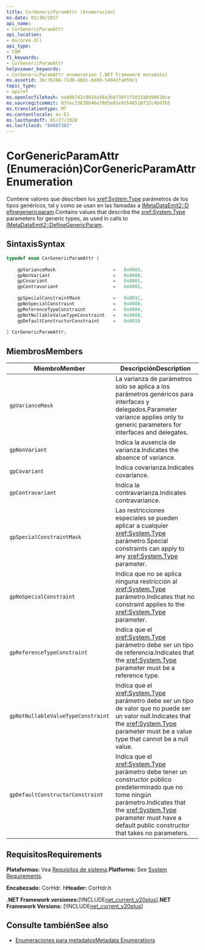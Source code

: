 ```yaml
---
title: CorGenericParamAttr (Enumeración)
ms.date: 03/30/2017
api_name:
- CorGenericParamAttr
api_location:
- mscoree.dll
api_type:
- COM
f1_keywords:
- CorGenericParamAttr
helpviewer_keywords:
- CorGenericParamAttr enumeration [.NET Framework metadata]
ms.assetid: 36c76266-71d8-48dc-bd89-54943fa659c1
topic_type:
- apiref
ms.openlocfilehash: ea84b742c901ba58a3bb730f1f5033a0d90610ce
ms.sourcegitcommit: 03fec33630b46e78d5e81e91b40518f32c4bd7b5
ms.translationtype: MT
ms.contentlocale: es-ES
ms.lasthandoff: 05/27/2020
ms.locfileid: "84007382"
---
```

# <a name="corgenericparamattr-enumeration"></a><span data-ttu-id="18d5a-102">CorGenericParamAttr (Enumeración)</span><span class="sxs-lookup"><span data-stu-id="18d5a-102">CorGenericParamAttr Enumeration</span></span>
<span data-ttu-id="18d5a-103">Contiene valores que describen los <xref:System.Type> parámetros de los tipos genéricos, tal y como se usan en las llamadas a [IMetaDataEmit2::D efinegenericparam](imetadataemit2-definegenericparam-method.md).</span><span class="sxs-lookup"><span data-stu-id="18d5a-103">Contains values that describe the <xref:System.Type> parameters for generic types, as used in calls to [IMetaDataEmit2::DefineGenericParam](imetadataemit2-definegenericparam-method.md).</span></span>  
  
## <a name="syntax"></a><span data-ttu-id="18d5a-104">Sintaxis</span><span class="sxs-lookup"><span data-stu-id="18d5a-104">Syntax</span></span>  
  
```cpp  
typedef enum CorGenericParamAttr {  
  
    gpVarianceMask                     =   0x0003,  
    gpNonVariant                       =   0x0000,
    gpCovariant                        =   0x0001,  
    gpContravariant                    =   0x0002,  
  
    gpSpecialConstraintMask            =   0x001C,  
    gpNoSpecialConstraint              =   0x0000,  
    gpReferenceTypeConstraint          =   0x0004,
    gpNotNullableValueTypeConstraint   =   0x0008,  
    gpDefaultConstructorConstraint     =   0x0010  
  
} CorGenericParamAttr;  
```  
  
## <a name="members"></a><span data-ttu-id="18d5a-105">Miembros</span><span class="sxs-lookup"><span data-stu-id="18d5a-105">Members</span></span>  
  
|<span data-ttu-id="18d5a-106">Miembro</span><span class="sxs-lookup"><span data-stu-id="18d5a-106">Member</span></span>|<span data-ttu-id="18d5a-107">Descripción</span><span class="sxs-lookup"><span data-stu-id="18d5a-107">Description</span></span>|  
|------------|-----------------|  
|`gpVarianceMask`|<span data-ttu-id="18d5a-108">La varianza de parámetros solo se aplica a los parámetros genéricos para interfaces y delegados.</span><span class="sxs-lookup"><span data-stu-id="18d5a-108">Parameter variance applies only to generic parameters for interfaces and delegates.</span></span>|  
|`gpNonVariant`|<span data-ttu-id="18d5a-109">Indica la ausencia de varianza.</span><span class="sxs-lookup"><span data-stu-id="18d5a-109">Indicates the absence of variance.</span></span>|  
|`gpCovariant`|<span data-ttu-id="18d5a-110">Indica covarianza.</span><span class="sxs-lookup"><span data-stu-id="18d5a-110">Indicates covariance.</span></span>|  
|`gpContravariant`|<span data-ttu-id="18d5a-111">Indica la contravarianza.</span><span class="sxs-lookup"><span data-stu-id="18d5a-111">Indicates contravariance.</span></span>|  
|`gpSpecialConstraintMask`|<span data-ttu-id="18d5a-112">Las restricciones especiales se pueden aplicar a cualquier <xref:System.Type> parámetro.</span><span class="sxs-lookup"><span data-stu-id="18d5a-112">Special constraints can apply to any <xref:System.Type> parameter.</span></span>|  
|`gpNoSpecialConstraint`|<span data-ttu-id="18d5a-113">Indica que no se aplica ninguna restricción al <xref:System.Type> parámetro.</span><span class="sxs-lookup"><span data-stu-id="18d5a-113">Indicates that no constraint applies to the <xref:System.Type> parameter.</span></span>|  
|`gpReferenceTypeConstraint`|<span data-ttu-id="18d5a-114">Indica que el <xref:System.Type> parámetro debe ser un tipo de referencia.</span><span class="sxs-lookup"><span data-stu-id="18d5a-114">Indicates that the <xref:System.Type> parameter must be a reference type.</span></span>|  
|`gpNotNullableValueTypeConstraint`|<span data-ttu-id="18d5a-115">Indica que el <xref:System.Type> parámetro debe ser un tipo de valor que no puede ser un valor null.</span><span class="sxs-lookup"><span data-stu-id="18d5a-115">Indicates that the <xref:System.Type> parameter must be a value type that cannot be a null value.</span></span>|  
|`gpDefaultConstructorConstraint`|<span data-ttu-id="18d5a-116">Indica que el <xref:System.Type> parámetro debe tener un constructor público predeterminado que no tome ningún parámetro.</span><span class="sxs-lookup"><span data-stu-id="18d5a-116">Indicates that the <xref:System.Type> parameter must have a default public constructor that takes no parameters.</span></span>|  
  
## <a name="requirements"></a><span data-ttu-id="18d5a-117">Requisitos</span><span class="sxs-lookup"><span data-stu-id="18d5a-117">Requirements</span></span>  
 <span data-ttu-id="18d5a-118">**Plataformas:** Vea [Requisitos de sistema](../../get-started/system-requirements.md).</span><span class="sxs-lookup"><span data-stu-id="18d5a-118">**Platforms:** See [System Requirements](../../get-started/system-requirements.md).</span></span>  
  
 <span data-ttu-id="18d5a-119">**Encabezado:** CorHdr. h</span><span class="sxs-lookup"><span data-stu-id="18d5a-119">**Header:** CorHdr.h</span></span>  
  
 <span data-ttu-id="18d5a-120">**.NET Framework versiones:**[!INCLUDE[net_current_v20plus](../../../../includes/net-current-v20plus-md.md)]</span><span class="sxs-lookup"><span data-stu-id="18d5a-120">**.NET Framework Versions:** [!INCLUDE[net_current_v20plus](../../../../includes/net-current-v20plus-md.md)]</span></span>  
  
## <a name="see-also"></a><span data-ttu-id="18d5a-121">Consulte también</span><span class="sxs-lookup"><span data-stu-id="18d5a-121">See also</span></span>

- [<span data-ttu-id="18d5a-122">Enumeraciones para metadatos</span><span class="sxs-lookup"><span data-stu-id="18d5a-122">Metadata Enumerations</span></span>](metadata-enumerations.md)
